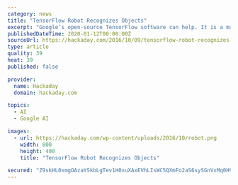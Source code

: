 ```yaml
---
category: news
title: "TensorFlow Robot Recognizes Objects"
excerpt: "Google’s open-source TensorFlow software can help. It is a machine learning system used in Google’s own speech recognition, search, and other products. It is also used in quite a few non ..."
publishedDateTime: 2020-01-12T00:00:00Z
sourceUrl: https://hackaday.com/2016/10/09/tensorflow-robot-recognizes-objects/
type: article
quality: 39
heat: 39
published: false

provider:
  name: Hackaday
  domain: hackaday.com

topics:
  - AI
  - Google AI

images:
  - url: https://hackaday.com/wp-content/uploads/2016/10/robot.png
    width: 800
    height: 400
    title: "TensorFlow Robot Recognizes Objects"

secured: "Z9skHL0xmgOAzaYSkbLgTev1H0xuXAxEVhLIsWC5QXmFo2aS6sySGnVxMq0H9jcOetRo+M44HuPp/7iCEDFHbZy+3Gn55e7sEZfnqr30/Lp+WD6gstFBkZQ/+tKbjAyUlz0wEpZERQQq9l2n5KhlsgvZhX76jEDrlm/+2yRB8qYvE/8dQnLfHkXBi9KDx8pUdFdx8P0DU8Z4nj/SJK8XKJq5jd9ICd13yVSqNQgYEpqBzq0yh6vtsJSyU6XRyiWvYJMlsbz+fcxZB9DhXbqvwetJSqSSE+hr6+orY+R0JvLtrCD8Dl/SxehoIbZnB23W;SxyuxT7lYSKDXxPudVSTvQ=="
---
```


